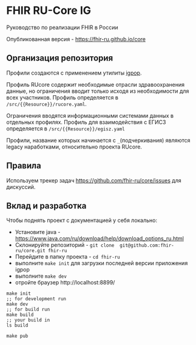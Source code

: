 # FHIR RU-Core IG

Руководство по реализации FHIR в России

Опубликованная версия - https://fhir-ru.github.io/core

## Организация репозитория

Профили создаются с применением утилиты [igpop](https://github.com/HealthSamurai/igpop).

Профиль RUcore содержит необходимые отрасли здравоохранения данные,  но ограничения вводит только исходя из необходимости для всех участников. Профиль определяется в `/src/{{Resource}}/rucore.yaml`.

Ограничения вводятся информационными системами данных в отдельных профилях. Профиль для взаимодействия с ЕГИСЗ определяется в `/src/{{Resource}}/egisz.yaml`

Профили, название которых начинается с `_`(подчеркивания) являются legacy наработками, относительно проекта RUcore.

## Правила

Используем трекер задач https://github.com/fhir-ru/core/issues для дискуссий.

## Вклад и разработка

Чтобы поднять проект с документацией у себя локально:
* Установите java - https://www.java.com/ru/download/help/download_options_ru.html
* Cклонируйте репозиторий - `git clone  git@github.com:fhir-ru/core.git fhir-ru`
* Перейдите в папку проекта - `cd fhir-ru`
* выполните `make init` для загрузки последней версии приложения igpop
* выполните `make dev` 
* отройте браузер http://localhost:8899/


```
make init
;; for development run
make dev
;; for build run
make build
;; your build in
ls build

make pub
```
